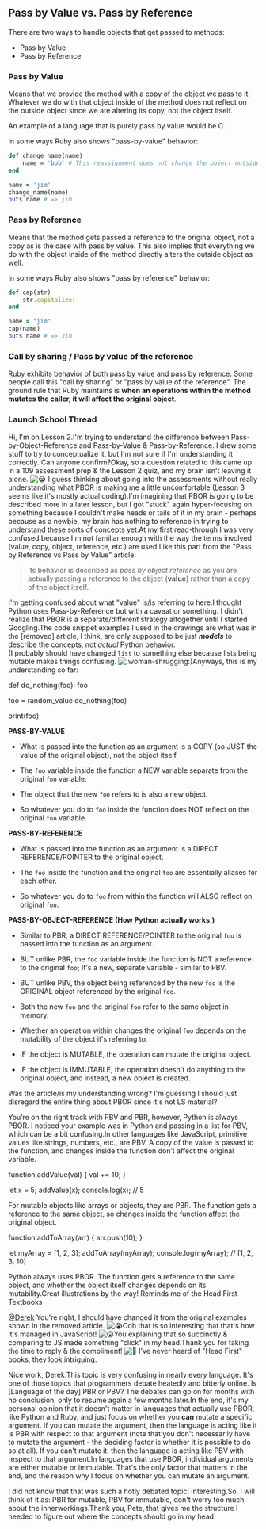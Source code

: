 ## Pass by Value vs. Pass by Reference

There are two ways to handle objects that get passed to methods:

* Pass by Value
* Pass by Reference

### Pass by Value

Means that we provide the method with a copy of the object we pass to it. Whatever we do with that object inside of the method does not reflect on the outside object since we are altering its copy, not the object itself.

An example of a language that is purely pass by value would be C.

In some ways Ruby also shows "pass-by-value" behavior:

```ruby
def change_name(name)
	name = 'bob' # This reassignment does not change the object outside the method
end

name = 'jim'
change_name(name)
puts name # => jim
```

### Pass by Reference

Means that the method gets passed a reference to the original object, not a copy as is the case with pass by value. This also implies that everything we do with the object inside of the method directly alters the outside object as well.

In some ways Ruby also shows "pass by reference" behavior:

```ruby
def cap(str)
	str.capitalize!
end

name = "jim"
cap(name)
puts name # => Jim
```

### Call by sharing / Pass by value of the reference

Ruby exhibits behavior of both pass by value and pass by reference. Some people call this "call by sharing" or "pass by value of the reference". The ground rule that Ruby maintains is **when an operations within the method mutates the caller, it will affect the original object**.






### Launch School Thread

Hi, I'm on Lesson 2.I'm trying to understand the difference between Pass-by-Object-Reference and Pass-by-Value & Pass-by-Reference. I drew some stuff to try to conceptualize it, but I'm not sure if I'm understanding it correctly. Can anyone confirm?Okay, so a question related to this came up in a 109 assessment prep & the Lesson 2 quiz, and my brain isn't leaving it alone. ![:sob:](https://a.slack-edge.com/production-standard-emoji-assets/14.0/apple-medium/1f62d@2x.png) I guess thinking about going into the assessments without really understanding what PBOR is making me a little uncomfortable (Lesson 3 seems like it's mostly actual coding).I'm imagining that PBOR is going to be described more in a later lesson, but I got "stuck" again hyper-focusing on something because I couldn't make heads or tails of it in my brain - perhaps because as a newbie, my brain has nothing to reference in trying to understand these sorts of concepts yet.At my first read-through I was very confused because I'm not familiar enough with the way the terms involved (value, copy, object, reference, etc.) are used.Like this part from the "Pass by Reference vs Pass by Value" article:  

> Its behavior is described as _pass by object reference_ as you are actually passing a reference to the object (**value**) rather than a copy of the object itself.

I'm getting confused about what "value" is/is referring to here.I thought Python uses Pass-by-Reference but with a caveat or something. I didn't realize that PBOR is a separate/different strategy altogether until I started Googling.The code snippet examples I used in the drawings are what was in the [removed] article, I think, are only supposed to be just **_models_** to describe the concepts, not _actual_ Python behavior.  
(I probably should have changed `list` to something else because lists being mutable makes things confusing. ![:woman-shrugging:](https://a.slack-edge.com/production-standard-emoji-assets/14.0/apple-medium/1f937-200d-2640-fe0f@2x.png))Anyways, this is my understanding so far:

def do_nothing(foo):
    foo

foo = random_value
do_nothing(foo)

print(foo)

**PASS-BY-VALUE**

- What is passed into the function as an argument is a COPY (so JUST the value of the original object), not the object itself.

- The `foo` variable inside the function a NEW variable separate from the original `foo` variable.

- The object that the new `foo` refers to is also a new object.

- So whatever you do to `foo` inside the function does NOT reflect on the original `foo` variable.

**PASS-BY-REFERENCE**  

- What is passed into the function as an argument is a DIRECT REFERENCE/POINTER to the original object.

- The `foo` inside the function and the original `foo` are essentially aliases for each other.

- So whatever you do to `foo` from within the function will ALSO reflect on original `foo`.

**PASS-BY-OBJECT-REFERENCE (How Python actually works.)**

- Similar to PBR, a DIRECT REFERENCE/POINTER to the original `foo` is passed into the function as an argument.

- BUT unlike PBR, the `foo` variable inside the function is NOT a reference to the original `foo`; It's a new, separate variable - similar to PBV.

- BUT unlike PBV, the object being referenced by the new `foo` is the ORIGINAL object referenced by the original `foo`.

- Both the new `foo` and the original `foo` refer to the same object in memory.

- Whether an operation within changes the original `foo` depends on the mutability of the object it's referring to.

- IF the object is MUTABLE, the operation can mutate the original object.

- IF the object is IMMUTABLE, the operation doesn't do anything to the original object, and instead, a new object is created.

Was the article/is my understanding wrong? I'm guessing I should just disregard the entire thing about PBOR since it's not LS material?

You’re on the right track with PBV and PBR, however, Python is always PBOR. I noticed your example was in Python and passing in a list for PBV, which can be a bit confusing.In other languages like JavaScript, primitive values like strings, numbers, etc., are PBV. A copy of the value is passed to the function, and changes inside the function don’t affect the original variable.

function addValue(val) {
    val += 10;
}

let x = 5;
addValue(x);
console.log(x); // 5

For mutable objects like arrays or objects, they are PBR. The function gets a reference to the same object, so changes inside the function affect the original object.  

function addToArray(arr) {
    arr.push(10);
}

let myArray = [1, 2, 3];
addToArray(myArray);
console.log(myArray); // [1, 2, 3, 10]

Python always uses PBOR. The function gets a reference to the same object, and whether the object itself changes depends on its mutability.Great illustrations by the way! Reminds me of the Head First Textbooks

[@Derek](https://launchschool.slack.com/team/U03SMTF0T54) You're right, I should have changed it from the original examples shown in the removed article. ![:sob:](https://a.slack-edge.com/production-standard-emoji-assets/14.0/apple-medium/1f62d@2x.png)Ooh that is so interesting that that's how it's managed in JavaScript! ![:astonished:](https://a.slack-edge.com/production-standard-emoji-assets/14.0/apple-medium/1f632@2x.png)You explaining that so succinctly & comparing to JS made something "click" in my head.Thank you for taking the time to reply & the compliment! ![:pray:](https://a.slack-edge.com/production-standard-emoji-assets/14.0/apple-medium/1f64f@2x.png) I've never heard of "Head First" books, they look intriguing.

Nice work, Derek.This topic is very confusing in nearly every language. It's one of those topics that programmers debate heatedly and bitterly online. Is [Language of the day] PBR or PBV? The debates can go on for months with no conclusion, only to resume again a few months later.In the end, it's my personal opinion that it doesn't matter in languages that actually use PBOR, like Python and Ruby, and just focus on whether you **can** mutate a specific argument. If you can mutate the argument, then the language is acting like it is PBR with respect to that argument (note that you don't necessarily have to mutate the argument - the deciding factor is whether it is possible to do so at all). If you can't mutate it, then the language is acting like PBV with respect to that argument.In languages that use PBOR, individual arguments are either mutable or immutable. That's the only factor that matters in the end, and the reason why I focus on whether you can mutate an argument.

I did not know that that was such a hotly debated topic! Interesting.So, I will think of it as: PBR for mutable, PBV for immutable, don't worry too much about the innerworkings.Thank you, Pete, that gives me the structure I needed to figure out where the concepts should go in my head.